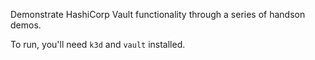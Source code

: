 Demonstrate HashiCorp Vault functionality through a series of handson demos.

To run, you'll need `k3d` and `vault` installed.